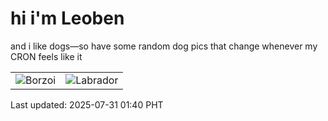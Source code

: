 # hi i'm Leoben

and i like dogs—so have some random dog pics that change whenever my CRON feels like it

|  |  |
|--------|----------|
| ![Borzoi](https://random-dog-vercel.vercel.app/api/random-borzoi?v=1753897207) | ![Labrador](https://random-dog-vercel.vercel.app/api/random-labrador?v=1753897207) |

Last updated: 2025-07-31 01:40 PHT
